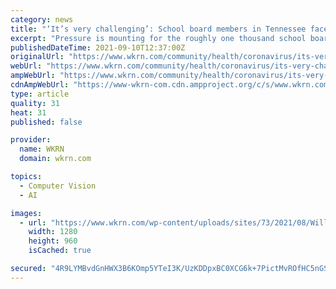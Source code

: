 ```yaml
---
category: news
title: "‘It’s very challenging’: School board members in Tennessee face mounting pressure during pandemic"
excerpt: "Pressure is mounting for the roughly one thousand school board members in Tennessee as they weigh whether or not to institute mask mandates. Several Middle Tennessee school boards already made the"
publishedDateTime: 2021-09-10T12:37:00Z
originalUrl: "https://www.wkrn.com/community/health/coronavirus/its-very-challenging-school-board-members-in-tennessee-face-mounting-pressure-during-pandemic/"
webUrl: "https://www.wkrn.com/community/health/coronavirus/its-very-challenging-school-board-members-in-tennessee-face-mounting-pressure-during-pandemic/"
ampWebUrl: "https://www.wkrn.com/community/health/coronavirus/its-very-challenging-school-board-members-in-tennessee-face-mounting-pressure-during-pandemic/amp/"
cdnAmpWebUrl: "https://www-wkrn-com.cdn.ampproject.org/c/s/www.wkrn.com/community/health/coronavirus/its-very-challenging-school-board-members-in-tennessee-face-mounting-pressure-during-pandemic/amp/"
type: article
quality: 31
heat: 31
published: false

provider:
  name: WKRN
  domain: wkrn.com

topics:
  - Computer Vision
  - AI

images:
  - url: "https://www.wkrn.com/wp-content/uploads/sites/73/2021/08/Williamson-County-school-board-meeting-2.jpg?w=1280"
    width: 1280
    height: 960
    isCached: true

secured: "4R9LYMBvdGnHWX3B6KOmp5YTeI3K/UzKDDpxBC0XCG6k+7PictMvROfHC5nGS98442EeV5ioWZCH8QBTQur/YEf1hWDpv1Iym56lk5f4whGTMTlZobXpn8prKO2smkO0dFNDDzv7SFTj7Nu7Za83gTZH32m6xPjuirM6bx2tPKYSHJh+uZMxUHDKG3UARpr31RpHfbtIx5AgwA2uCfjeRWdSJNsnp47Nu16IDq9rQDDhW35YttqhL8zmjnm7l6Ap76eN559wjP4aRnApBRrbgp7GXRYFPtecgmjhCgLNpfffdp26WWqm88SOIL54NTbqWIyLZAlFs4LQY+eIGABaFEr80cM7I1AYEXhtLfzVzC8=;UmBZvGNQykuGz5vVO0yBfQ=="
---
```


